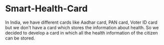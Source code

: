 # Smart-Health-Card
In India, we have different cards like Aadhar card, PAN card, Voter ID card but we don't have a card which stores the information about health. So we decided to develop a card in which all the health information of the citizen can be stored.
